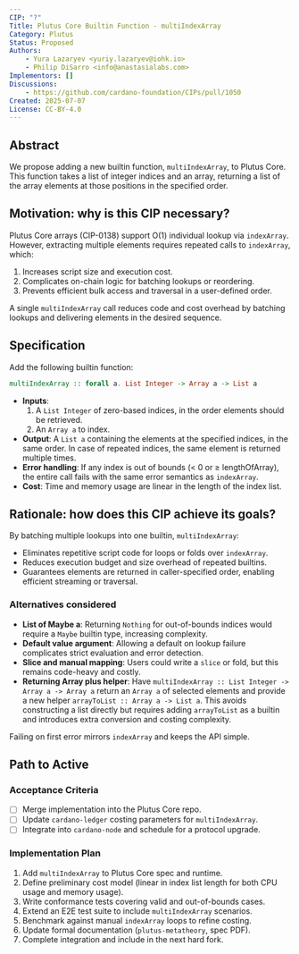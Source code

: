 ```yaml
---
CIP: "?"
Title: Plutus Core Builtin Function - multiIndexArray
Category: Plutus
Status: Proposed
Authors:
    - Yura Lazaryev <yuriy.lazaryev@iohk.io>
    - Philip DiSarro <info@anastasialabs.com>
Implementors: []
Discussions:
    - https://github.com/cardano-foundation/CIPs/pull/1050
Created: 2025-07-07
License: CC-BY-4.0
---
```


## Abstract

We propose adding a new builtin function, `multiIndexArray`, to Plutus Core. This function takes a list of integer indices and an array, returning a list of the array elements at those positions in the specified order.

## Motivation: why is this CIP necessary?

Plutus Core arrays (CIP-0138) support O(1) individual lookup via `indexArray`. However, extracting multiple elements requires repeated calls to `indexArray`, which:

1. Increases script size and execution cost.
2. Complicates on-chain logic for batching lookups or reordering.
3. Prevents efficient bulk access and traversal in a user-defined order.

A single `multiIndexArray` call reduces code and cost overhead by batching lookups and delivering elements in the desired sequence.

## Specification

Add the following builtin function:

```haskell
multiIndexArray :: forall a. List Integer -> Array a -> List a
```

- **Inputs**:
  1. A `List Integer` of zero-based indices, in the order elements should be retrieved.
  2. An `Array a` to index.
- **Output**: A `List a` containing the elements at the specified indices, in the same order. In case of repeated indices, the same element is returned multiple times.
- **Error handling**: If any index is out of bounds (< 0 or ≥ lengthOfArray), the entire call fails with the same error semantics as `indexArray`.
- **Cost**: Time and memory usage are linear in the length of the index list.

## Rationale: how does this CIP achieve its goals?

By batching multiple lookups into one builtin, `multiIndexArray`:

- Eliminates repetitive script code for loops or folds over `indexArray`.
- Reduces execution budget and size overhead of repeated builtins.
- Guarantees elements are returned in caller-specified order, enabling efficient streaming or traversal.

### Alternatives considered

- **List of Maybe a**: Returning `Nothing` for out-of-bounds indices would require a `Maybe` builtin type, increasing complexity.
- **Default value argument**: Allowing a default on lookup failure complicates strict evaluation and error detection.
- **Slice and manual mapping**: Users could write a `slice` or fold, but this remains code-heavy and costly.
- **Returning Array plus helper**: Have `multiIndexArray :: List Integer -> Array a -> Array a` return an `Array a` of selected elements and provide a new helper `arrayToList :: Array a -> List a`. This avoids constructing a list directly but requires adding `arrayToList` as a builtin and introduces extra conversion and costing complexity.

Failing on first error mirrors `indexArray` and keeps the API simple.

## Path to Active

### Acceptance Criteria

- [ ] Merge implementation into the Plutus Core repo.
- [ ] Update `cardano-ledger` costing parameters for `multiIndexArray`.
- [ ] Integrate into `cardano-node` and schedule for a protocol upgrade.

### Implementation Plan

1. Add `multiIndexArray` to Plutus Core spec and runtime.
2. Define preliminary cost model (linear in index list length for both CPU usage and memory usage).
3. Write conformance tests covering valid and out-of-bounds cases.
4. Extend an E2E test suite to include `multiIndexArray` scenarios.
5. Benchmark against manual `indexArray` loops to refine costing.
6. Update formal documentation (`plutus-metatheory`, spec PDF).
7. Complete integration and include in the next hard fork.
